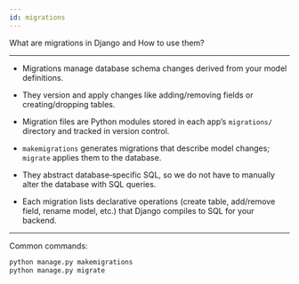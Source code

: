 ```yaml
---
id: migrations
---
```


What are migrations in Django and How to use them?

---

- Migrations manage database schema changes derived from your model definitions.
- They version and apply changes like adding/removing fields or creating/dropping tables.

- Migration files are Python modules stored in each app’s `migrations/` directory and tracked in version control.
- `makemigrations` generates migrations that describe model changes; `migrate` applies them to the database.

- They abstract database‑specific SQL, so we do not have to manually alter the database with SQL queries.
- Each migration lists declarative operations (create table, add/remove field, rename model, etc.) that Django compiles to SQL for your backend.

---

Common commands:
```sh
python manage.py makemigrations
python manage.py migrate
```
